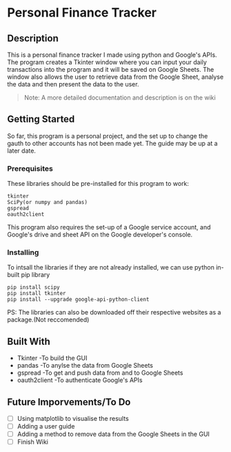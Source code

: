 # Personal Finance Tracker

## Description
This is a personal finance tracker I made using python and Google's APIs. The program creates a Tkinter window where you can input your daily transactions into the program and it will be saved on Google Sheets. The window also allows the user to retrieve data from the Google Sheet, analyse the data and then present the data to the user. 
> Note: A more detailed documentation and description is on the wiki

## Getting Started
So far, this program is a personal project, and the set up to change the gauth to other accounts has not been made yet. The guide may be up at a later date. 

### Prerequisites
These libraries should be pre-installed for this program to work:
```
tkinter
SciPy(or numpy and pandas)
gspread
oauth2client
```
This program also requires the set-up of a Google service account, and Google's drive and sheet API on the Google developer's console.
### Installing
To intsall the libraries if they are not already installed, we can use python in-built pip library
```
pip install scipy
pip install tkinter
pip install --upgrade google-api-python-client
```
PS: The libraries can also be downloaded off their respective websites as a package.(Not reccomended)

## Built With
- Tkinter -To build the GUI 
- pandas -To anylse the data from Google Sheets
- gspread -To get and push data from and to Google Sheets
- oauth2client -To authenticate Google's APIs

## Future Imporvements/To Do
- [ ] Using matplotlib to visualise the results
- [ ] Adding a user guide
- [ ] Adding a method to remove data from the Google Sheets in the GUI
- [ ] Finish Wiki

